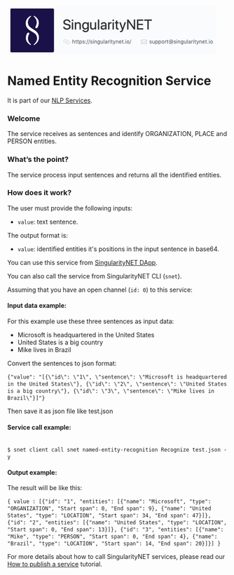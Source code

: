 [issue-template]: ../../../issues/new?template=BUG_REPORT.md
[feature-template]: ../../../issues/new?template=FEATURE_REQUEST.md

![singnetlogo](../assets/singnet-logo.jpg?raw=true 'SingularityNET')

# Named Entity Recognition Service

It is part of our [NLP Services](https://github.com/singnet/nlp-services).

### Welcome

The service receives as sentences and identify ORGANIZATION, PLACE and PERSON entities.

### What’s the point?

The service process input sentences and returns all the identified entities. 

### How does it work?

The user must provide the following inputs:

 - `value`: text sentence.
 

The output format is:
 - `value`: identified entities it's positions in the input sentence in base64.
 
You can use this service from [SingularityNET DApp](http://beta.singularitynet.io/).

You can also call the service from SingularityNET CLI (`snet`).

Assuming that you have an open channel (`id: 0`) to this service:

#### Input data example:

For this example use these three sentences as input data:

* Microsoft is headquartered in the United States
* United States is a big country
* Mike lives in Brazil

Convert the sentences to json format:
```
{"value": "[{\"id\": \"1\", \"sentence\": \"Microsoft is headquartered in the United States\"}, {\"id\": \"2\", \"sentence\": \"United States is a big country\"}, {\"id\": \"3\", \"sentence\": \"Mike lives in Brazil\"}]"}
```
Then save it as json file like test.json

#### Service call example:
```

$ snet client call snet named-entity-recognition Recognize test.json -y
```

#### Output example:

The result will be like this:

```
{ value : [{"id": "1", "entities": [{"name": "Microsoft", "type": "ORGANIZATION", "Start span": 0, "End span": 9}, {"name": "United States", "type": "LOCATION", "Start span": 34, "End span": 47}]}, {"id": "2", "entities": [{"name": "United States", "type": "LOCATION", "Start span": 0, "End span": 13}]}, {"id": "3", "entities": [{"name": "Mike", "type": "PERSON", "Start span": 0, "End span": 4}, {"name": "Brazil", "type": "LOCATION", "Start span": 14, "End span": 20}]}] }
```

For more details about how to call SingularityNET services, please read our [How to publish a service](https://github.com/singnet/wiki/tree/master/tutorials/howToPublishService) tutorial.